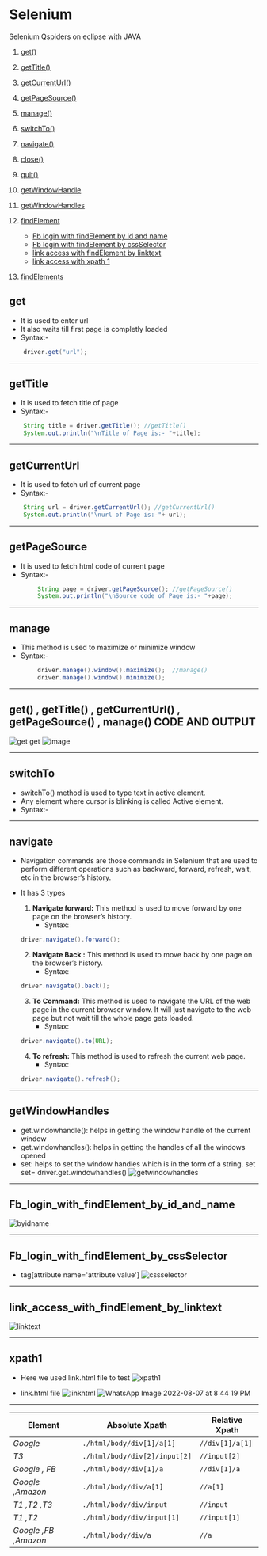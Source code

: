 # Selenium
Selenium Qspiders on eclipse with JAVA

1.  [get()](#get)
2.  [getTitle()](#getTitle)
3.  [getCurrentUrl()](#getCurrentUrl)
4.  [getPageSource()](#getPageSource)
5.  [manage()](#manage)
6.  [switchTo()](#switchTo)
7.  [navigate()](#navigate)
8.  [close()](#close)
9.  [quit()](#quit)
10.  [getWindowHandle](#getWindowHandle)
11.  [getWindowHandles](#getWindowHandles)

12. [findElement](#findElement)
    - [Fb login with findElement by id and name](#Fb_login_with_findElement_by_id_and_name)
    - [Fb login with findElement by cssSelector](#Fb_login_with_findElement_by_cssSelector)
    - [link access with findElement by linktext](#link_access_with_findElement_by_linktext)
    - [link access with xpath 1](#xpath1)
13. [findElements](#findElements)




## get
- It is used to enter url
- It also waits till first page is completly loaded
- Syntax:-
```java
    driver.get("url");
```
*********************************

## getTitle
- It is used to fetch title of page
- Syntax:-
```java
    String title = driver.getTitle(); //getTitle()
    System.out.println("\nTitle of Page is:- "+title);
```
*********************************

## getCurrentUrl
- It is used to fetch url of current page
- Syntax:-
```java
    String url = driver.getCurrentUrl(); //getCurrentUrl()
    System.out.println("\nurl of Page is:-"+ url);
```
*********************************

## getPageSource
- It is used to fetch html code of current page
- Syntax:-
```java
		String page = driver.getPageSource(); //getPageSource()
		System.out.println("\nSource code of Page is:- "+page);
```

**************************************

## manage
- This method is used to maximize or minimize window
- Syntax:-
```java
		driver.manage().window().maximize();  //manage()
		driver.manage().window().minimize();
```
*********************************

## get() , getTitle() , getCurrentUrl() , getPageSource() , manage() **CODE AND OUTPUT**
![get get](https://user-images.githubusercontent.com/88243315/183307855-7f0ea5b7-a162-4fb5-8214-b480875241b0.png)
![image](https://user-images.githubusercontent.com/88243315/183306372-f4fa19dc-ead4-4a5d-9c50-0a31817c5ad4.png)

*********************************



## switchTo
- switchTo() method is used to type text in active element.
- Any element where cursor is blinking is called Active element.
- Syntax:-

*********************************

## navigate
- Navigation commands are those commands in Selenium that are used to perform different operations such as backward, forward, refresh, wait, etc in the browser’s history.
- It has 3 types

    1. **Navigate forward:** This method is used to move forward by one page on the browser’s history.
        * Syntax:
    ```java
    driver.navigate().forward();
    ```
    2. **Navigate Back :**  This method is used to move back by one page on the browser’s history. 
        * Syntax:
    ```java
    driver.navigate().back();
    ```
    3. **To Command:**  This method is used to navigate the URL of the web page in the current browser window. It will just navigate to the web page but not wait till the whole page gets loaded.
        * Syntax: 
    ```java
    driver.navigate().to(URL);
    ```
    4. **To refresh:** This method is used to refresh the current web page.
        * Syntax:
    ```java
    driver.navigate().refresh();
    ```


*********************************


## getWindowHandles

- get.windowhandle(): helps in getting the window handle of the current window
- get.windowhandles(): helps in getting the handles of all the windows opened
- set: helps to set the window handles which is in the form of a string.  set<string> set= driver.get.windowhandles()
![getwindowhandles](https://user-images.githubusercontent.com/88243315/183307832-43629bd6-d408-4ff3-aaae-c792be8bb1b1.png)


*********************************

## Fb_login_with_findElement_by_id_and_name

![byidname](https://user-images.githubusercontent.com/88243315/183301543-461357b2-a43c-4cac-b1e8-b26280feb44c.png)


********************************************************
## Fb_login_with_findElement_by_cssSelector
- tag[attribute name='attribute value']
![cssselector](https://user-images.githubusercontent.com/88243315/183301536-42550764-13a1-45dc-aafd-32a8a36e79dc.png)


***************************************************************

## link_access_with_findElement_by_linktext


![linktext](https://user-images.githubusercontent.com/88243315/183308713-f75f6e4d-28dc-4ce8-829c-d99e6d91a96a.png)


***************************************************************


## xpath1
- Here we used link.html file to test
![xpath1](https://user-images.githubusercontent.com/88243315/183301525-5aba36e7-e525-452d-b421-6cc29890ab55.png)

- link.html file
![linkhtml](https://user-images.githubusercontent.com/88243315/183301642-8c39b684-cfa0-42fe-b463-5263d93c4d9f.png)
![WhatsApp Image 2022-08-07 at 8 44 19 PM](https://user-images.githubusercontent.com/88243315/183306551-ebe126c7-3227-47dd-bd34-808b153118b8.jpeg)


***************************************************************

Element | Absolute Xpath | Relative Xpath
--- | --- | ---
*Google* | `./html/body/div[1]/a[1]` | `//div[1]/a[1]`
*T3* | `./html/body/div[2]/input[2]` | `//input[2]`
*Google , FB* | `./html/body/div[1]/a` | `//div[1]/a`
*Google ,Amazon* | `./html/body/div/a[1]` | `//a[1]`
*T1 ,T2 ,T3* | `./html/body/div/input` | `//input`
*T1 ,T2* | `./html/body/div/input[1]` | `//input[1]`
*Google ,FB ,Amazon* | `./html/body/div/a` | `//a`
